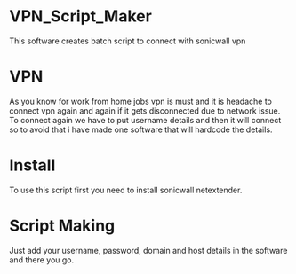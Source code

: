 # VPN_Script_Maker
This software creates batch script to connect with sonicwall vpn
# VPN
As you know for work from home jobs vpn is must and it is headache to connect vpn again and again if it gets disconnected due to network issue.
To connect again we have to put username details and then it will connect so to avoid that i have made one software that will hardcode the details.
# Install
To use this script first you need to install sonicwall netextender.
# Script Making
Just add your username, password, domain and host details in the software and there you go.
